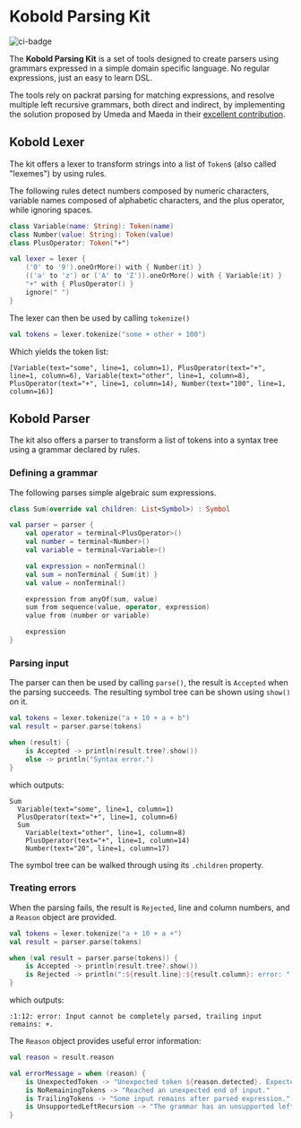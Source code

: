 # Kobold Parsing Kit

![ci-badge](https://github.com/RowDaBoat/kobold-parsing-kit/actions/workflows/ci.yml/badge.svg?branch=trunk)

The **Kobold Parsing Kit** is a set of tools designed to create parsers using grammars expressed in a simple domain specific language. No regular expressions, just an easy to learn DSL.

The tools rely on packrat parsing for matching expressions, and resolve multiple left recursive grammars, both direct and indirect, by implementing the solution proposed by Umeda and Maeda in their [excellent contribution](https://www.jstage.jst.go.jp/article/ipsjjip/29/0/29_174/_pdf).

## Kobold Lexer

The kit offers a lexer to transform strings into a list of `Token`s (also called "lexemes") by using rules.

The following rules detect numbers composed by numeric characters, variable names composed of alphabetic characters, and the plus operator, while ignoring spaces.

```kotlin
class Variable(name: String): Token(name)
class Number(value: String): Token(value)
class PlusOperator: Token("+")

val lexer = lexer {
    ('0' to '9').oneOrMore() with { Number(it) }
    (('a' to 'z') or ('A' to 'Z')).oneOrMore() with { Variable(it) }
    "+" with { PlusOperator() }
    ignore(" ")
}
```

The lexer can then be used by calling `tokenize()`

```kotlin
val tokens = lexer.tokenize("some + other + 100")
```

Which yields the token list:

```
[Variable(text="some", line=1, column=1), PlusOperator(text="+", line=1, column=6), Variable(text="other", line=1, column=8), PlusOperator(text="+", line=1, column=14), Number(text="100", line=1, column=16)]
```

## Kobold Parser

The kit also offers a parser to transform a list of tokens into a syntax tree using a grammar declared by rules.

### Defining a grammar

The following parses simple algebraic sum expressions.

```kotlin
class Sum(override val children: List<Symbol>) : Symbol

val parser = parser {
    val operator = terminal<PlusOperator>()
    val number = terminal<Number>()
    val variable = terminal<Variable>()

    val expression = nonTerminal()
    val sum = nonTerminal { Sum(it) }
    val value = nonTerminal()

    expression from anyOf(sum, value)
    sum from sequence(value, operator, expression)
    value from (number or variable)

    expression
}
```

### Parsing input

The parser can then be used by calling `parse()`, the result is `Accepted` when the parsing succeeds.
The resulting symbol tree can be shown using `show()` on it.

```kotlin
val tokens = lexer.tokenize("a + 10 + a + b")
val result = parser.parse(tokens)

when (result) {
    is Accepted -> println(result.tree?.show())
    else -> println("Syntax error.")
}
```

which outputs:

```
Sum
  Variable(text="some", line=1, column=1)
  PlusOperator(text="+", line=1, column=6)
  Sum
    Variable(text="other", line=1, column=8)
    PlusOperator(text="+", line=1, column=14)
    Number(text="20", line=1, column=17)
```

The symbol tree can be walked through using its `.children` property.

### Treating errors

When the parsing fails, the result is `Rejected`, line and column numbers, and a `Reason` object are provided.

```kotlin
val tokens = lexer.tokenize("a + 10 + a +")
val result = parser.parse(tokens)

when (val result = parser.parse(tokens)) {
    is Accepted -> println(result.tree?.show())
    is Rejected -> println(":${result.line}:${result.column}: error: " + result.reason.show())
}
```

which outputs:

```
:1:12: error: Input cannot be completely parsed, trailing input remains: +.
```

The `Reason` object provides useful error information:

```kotlin
val reason = result.reason

val errorMessage = when (reason) {
    is UnexpectedToken -> "Unexpected token ${reason.detected}. Expected: ${reason.expected.joinToString(", ") { it.text }}."
    is NoRemainingTokens -> "Reached an unexpected end of input."
    is TrailingTokens -> "Some input remains after parsed expression."
    is UnsupportedLeftRecursion -> "The grammar has an unsupported left recursive case. This is a bug."
}
```